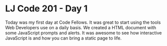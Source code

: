 # LJ Code 201 - Day 1

Today was my first day at Code Fellows. It was great to start using the tools Web Developers use on a daily basis. We created a HTML document with some JavaScript prompts and alerts. It was awesome to see how interactive JavaScript is and how you can bring a static page to life.
